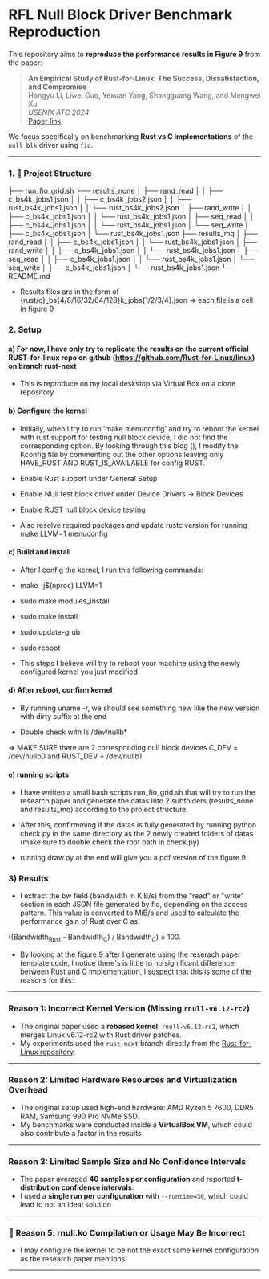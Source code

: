 # RFL Null Block Driver Benchmark Reproduction

This repository aims to **reproduce the performance results in Figure 9** from the paper:

> **An Empirical Study of Rust-for-Linux: The Success, Dissatisfaction, and Compromise**  
> Hongyu Li, Liwei Guo, Yexuan Yang, Shangguang Wang, and Mengwei Xu  
> *USENIX ATC 2024*  
> [Paper link](https://www.usenix.org/conference/atc24/presentation/li-hongyu)

We focus specifically on benchmarking **Rust vs C implementations** of the `null_blk` driver using `fio`.

---

### 1. 📁 Project Structure

├── run_fio_grid.sh
├── results_none
│   ├── rand_read
│   │   ├── c_bs4k_jobs1.json
│   │   ├── c_bs4k_jobs2.json
│   │   ├── rust_bs4k_jobs1.json
│   │   └── rust_bs4k_jobs2.json
│   ├── rand_write
│   │   ├── c_bs4k_jobs1.json
│   │   └── rust_bs4k_jobs1.json
│   ├── seq_read
│   │   ├── c_bs4k_jobs1.json
│   │   └── rust_bs4k_jobs1.json
│   └── seq_write
│       ├── c_bs4k_jobs1.json
│       └── rust_bs4k_jobs1.json
├── results_mq
│   ├── rand_read
│   │   ├── c_bs4k_jobs1.json
│   │   └── rust_bs4k_jobs1.json
│   ├── rand_write
│   │   ├── c_bs4k_jobs1.json
│   │   └── rust_bs4k_jobs1.json
│   ├── seq_read
│   │   ├── c_bs4k_jobs1.json
│   │   └── rust_bs4k_jobs1.json
│   └── seq_write
│       ├── c_bs4k_jobs1.json
│       └── rust_bs4k_jobs1.json
└── README.md

- Results files are in the form of {rust/c}_bs{4/8/16/32/64/128}k_jobs{1/2/3/4}.json => each file is a cell in figure 9


### 2. Setup

#### a) For now, I have only try to replicate the results on the current official RUST-for-linux repo on github (https://github.com/Rust-for-Linux/linux) on branch rust-next

- This is reproduce on my local deskstop via Virtual Box on a clone repository

#### b) Configure the kernel
- Initially, when I try to run 'make menuconfig' and try to reboot the kernel with rust support for testing null block device, I did not find the corresponding option. By looking through this blog (), I modify the Kconfig file by commenting out the other options leaving only HAVE_RUST AND RUST_IS_AVAILABLE for config RUST. 

- Enable Rust support under General Setup
- Enable NUll test block driver under Device Drivers -> Block Devices
- Enable RUST null block device testing  

- Also resolve required packages and update rustc version for running make LLVM=1 menuconfig

#### c) Build and install

- After I config the kernel, I run this following commands:

- make -j$(nproc) LLVM=1
- sudo make modules_install
- sudo make install
- sudo update-grub
- sudo reboot

- This steps I believe will try to reboot your machine using the newly configured kernel you just modified

#### d) After reboot, confirm kernel
- By running uname -r, we should see something new like the new version with dirty suffix at the end

- Double check with ls /dev/nullb*

=> MAKE SURE there are 2 corresponding null block devices C_DEV = /dev/nullb0 and RUST_DEV = /dev/nullb1 


#### e) running scripts:
- I have written a small bash scripts run_fio_grid.sh that will try to run the research paper and generate the datas into 2 subfolders (results_none and results_mq) according to the project structure.

- After this, confirmming if the datas is fully generated by running python check.py in the same directory as the 2 newly created folders of datas (make sure to double check the root path in check.py)

- running draw.py at the end will give you a pdf version of the figure 9

### 3) Results 

- I extract the bw field (bandwidth in KiB/s) from the "read" or "write" section in each JSON file generated by fio, depending on the access pattern. This value is converted to MiB/s and used to calculate the performance gain of Rust over C as:

((Bandwidth<sub>Rust</sub> - Bandwidth<sub>C</sub>) / Bandwidth<sub>C</sub>) × 100.

- By looking at the figure 9 after I generate using the reserach paper template code, I notice there's is little to no significant difference between Rust and C implementation, I suspect that this is some of the reasons for this:

---

### Reason 1: Incorrect Kernel Version (Missing `rnull-v6.12-rc2`)
- The original paper used a **rebased kernel**: `rnull-v6.12-rc2`, which merges Linux v6.12-rc2 with Rust driver patches.
- My experiments used the `rust-next` branch directly from the [Rust-for-Linux repository](https://github.com/Rust-for-Linux/linux).

---

### Reason 2: Limited Hardware Resources and Virtualization Overhead
- The original setup used high-end hardware: AMD Ryzen 5 7600, DDR5 RAM, Samsung 990 Pro NVMe SSD.
- My benchmarks were conducted inside a **VirtualBox VM**, which could also contribute a factor in the results

---

### Reason 3: Limited Sample Size and No Confidence Intervals
- The paper averaged **40 samples per configuration** and reported **t-distribution confidence intervals**.
- I used a **single run per configuration** with `--runtime=30`, which could lead to not an ideal solution

---

### 🧪 Reason 5: rnull.ko Compilation or Usage May Be Incorrect
- I may configure the kernel to be not the exact same kernel configuration as the research paper mentions

---





